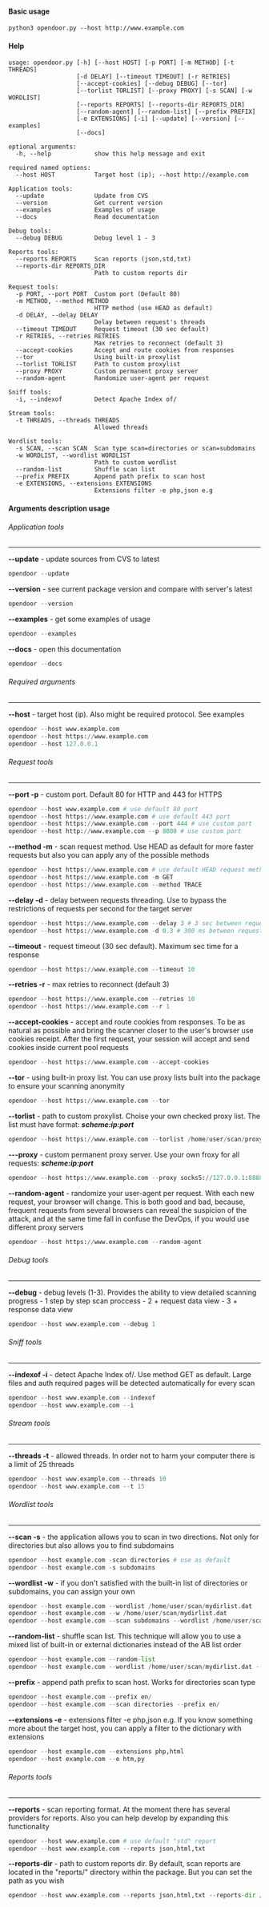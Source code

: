 #### Basic usage
```
python3 opendoor.py --host http://www.example.com
```
#### Help
```
usage: opendoor.py [-h] [--host HOST] [-p PORT] [-m METHOD] [-t THREADS]
                   [-d DELAY] [--timeout TIMEOUT] [-r RETRIES]
                   [--accept-cookies] [--debug DEBUG] [--tor]
                   [--torlist TORLIST] [--proxy PROXY] [-s SCAN] [-w WORDLIST]
                   [--reports REPORTS] [--reports-dir REPORTS_DIR]
                   [--random-agent] [--random-list] [--prefix PREFIX]
                   [-e EXTENSIONS] [-i] [--update] [--version] [--examples]
                   [--docs]

optional arguments:
  -h, --help            show this help message and exit

required named options:
  --host HOST           Target host (ip); --host http://example.com

Application tools:
  --update              Update from CVS
  --version             Get current version
  --examples            Examples of usage
  --docs                Read documentation

Debug tools:
  --debug DEBUG         Debug level 1 - 3

Reports tools:
  --reports REPORTS     Scan reports (json,std,txt)
  --reports-dir REPORTS_DIR
                        Path to custom reports dir

Request tools:
  -p PORT, --port PORT  Custom port (Default 80)
  -m METHOD, --method METHOD
                        HTTP method (use HEAD as default)
  -d DELAY, --delay DELAY
                        Delay between request's threads
  --timeout TIMEOUT     Request timeout (30 sec default)
  -r RETRIES, --retries RETRIES
                        Max retries to reconnect (default 3)
  --accept-cookies      Accept and route cookies from responses
  --tor                 Using built-in proxylist
  --torlist TORLIST     Path to custom proxylist
  --proxy PROXY         Custom permanent proxy server
  --random-agent        Randomize user-agent per request

Sniff tools:
  -i, --indexof         Detect Apache Index of/

Stream tools:
  -t THREADS, --threads THREADS
                        Allowed threads

Wordlist tools:
  -s SCAN, --scan SCAN  Scan type scan=directories or scan=subdomains
  -w WORDLIST, --wordlist WORDLIST
                        Path to custom wordlist
  --random-list         Shuffle scan list
  --prefix PREFIX       Append path prefix to scan host
  -e EXTENSIONS, --extensions EXTENSIONS
                        Extensions filter -e php,json e.g
```
#### Arguments description usage

###### Application tools
------

**--update** - update sources from CVS to latest

```python
opendoor --update
```

**--version** - see current package version and compare with server's latest

```python
opendoor --version
```

**--examples** - get some examples of usage

```python
opendoor --examples
```

**--docs** - open this documentation

```python
opendoor --docs
```

###### Required arguments
------

**--host** - target host (ip). Also might be required protocol. See examples

```python
opendoor --host www.example.com
opendoor --host https://www.example.com
opendoor --host 127.0.0.1
```

###### Request tools
------

**--port -p** - custom port. Default 80 for HTTP and 443 for HTTPS

```python
opendoor --host www.example.com # use default 80 port
opendoor --host https://www.example.com # use default 443 port
opendoor --host https://www.example.com --port 444 # use custom port
opendoor --host http://www.example.com --p 8080 # use custom port
```

**--method -m** - scan request method. Use HEAD as default for more faster requests but also you can apply any of the possible methods

```python
opendoor --host https://www.example.com # use default HEAD request method
opendoor --host https://www.example.com -m GET
opendoor --host https://www.example.com --method TRACE
```

**--delay -d** - delay between requests threading. Use to bypass the restrictions of requests per second for the target server

```python
opendoor --host https://www.example.com --delay 3 # 3 sec between requests
opendoor --host https://www.example.com -d 0.3 # 300 ms between requests
```

**--timeout** - request timeout (30 sec default). Maximum sec time for a response

```python
opendoor --host https://www.example.com --timeout 10
```

**--retries -r** - max retries to reconnect (default 3)

```python
opendoor --host https://www.example.com --retries 10
opendoor --host https://www.example.com --r 1
```

**--accept-cookies** - accept and route cookies from responses. To be as natural as possible and bring the scanner closer to the user's browser use cookies receipt. After the first request, your session will accept and  send cookies inside current pool requests

```python
opendoor --host https://www.example.com --accept-cookies

```
**--tor** - using built-in proxy list. You can use proxy lists built into the package to ensure your scanning anonymity

```python
opendoor --host https://www.example.com --tor

```
**--torlist** - path to custom proxylist. Choise your own checked proxy list. The list must have format: ***scheme:ip:port***

```python
opendoor --host https://www.example.com --torlist /home/user/scan/proxy.txt
```

**---proxy** - custom permanent proxy server. Use your own froxy for all requests: ***scheme:ip:port***

```python
opendoor --host https://www.example.com --proxy socks5://127.0.0.1:8888
```

**--random-agent** - randomize your user-agent per request. With each new request, your browser will change. This is both good and bad, because, frequent requests from several browsers can reveal the suspicion of the attack, and at the same time fall in confuse the DevOps, if you would use different proxy servers

```python
opendoor --host https://www.example.com --random-agent
```

###### Debug tools
------

**--debug** - debug levels (1-3). Provides the ability to view detailed scanning progress
     - 1 step by step scan proccess
     - 2 + request data view
     - 3 + response data view

```python
opendoor --host www.example.com --debug 1
```

###### Sniff tools
------

**--indexof -i** - detect Apache Index of/. Use method GET as default. Large files and auth required pages will be detected automatically for every scan

```python
opendoor --host www.example.com --indexof
opendoor --host www.example.com --i
```

###### Stream tools
------

**--threads -t** - allowed threads. In order not to harm your computer there is a limit of 25 threads

```python
opendoor --host www.example.com --threads 10
opendoor --host www.example.com --t 15
```

###### Wordlist tools
------

**--scan -s** - the application allows you to scan in two directions. Not only for directories but also allows you to find subdomains

```python
opendoor --host example.com -scan directories # use as default
opendoor --host example.com -s subdomains
```

**--wordlist -w** - if you don't  satisfied with the built-in list of directories or subdomains, you can assign your own

```python
opendoor --host example.com --wordlist /home/user/scan/mydirlist.dat
opendoor --host example.com --w /home/user/scan/mydirlist.dat
opendoor --host example.com --scan subdomains --wordlist /home/user/scan/mysubdomainslist.txt
```

**--random-list** - shuffle scan list. This technique will allow you to use a mixed list of built-in or external dictionaries instead of the AB list order

```python
opendoor --host example.com --random-list
opendoor --host example.com --wordlist /home/user/scan/mydirlist.dat --random-list

```

**--prefix** - append path prefix to scan host. Works for directories scan type

```python
opendoor --host example.com --prefix en/
opendoor --host example.com --scan directories --prefix en/
```

**--extensions -e** - extensions filter -e php,json e.g. If you know something more about the target host, you can apply a filter to the dictionary with extensions

```python
opendoor --host example.com --extensions php,html
opendoor --host example.com --e htm,py
```

###### Reports tools
------

**--reports** - scan reporting format. At the moment there has several providers for reports. Also you can help develop by expanding this functionality

```python
opendoor --host www.example.com # use default "std" report
opendoor --host www.example.com --reports json,html,txt
```

**--reports-dir** - path to custom reports dir. By default, scan reports are located in the "reports/" directory within the package. But you can set the path as you wish

```python
opendoor --host www.example.com --reports json,html,txt --reports-dir /home/usr/User/scans/reports
```
